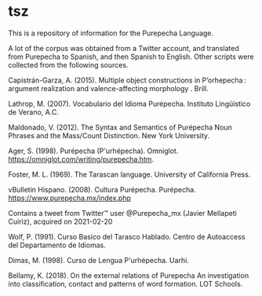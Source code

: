 # tsz
This is a repository of information for the Purepecha Language.

A lot of the corpus was obtained from a Twitter account, and translated from Purepecha to Spanish, and then Spanish to English. Other scripts were collected from the following sources.


Capistrán-Garza, A. (2015). Multiple object constructions in P’orhepecha : argument realization and valence-affecting morphology . Brill.

Lathrop, M. (2007). Vocabulario del Idioma Purépecha. Instituto Lingüístico de Verano, A.C. 

Maldonado, V. (2012). The Syntax and Semantics of Purépecha Noun Phrases and the Mass/Count Distinction. New York University.

Ager, S. (1998). Purépecha (P'urhépecha). Omniglot. https://omniglot.com/writing/purepecha.htm.

Foster, M. L. (1969). The Tarascan language. University of California Press.

vBulletin Hispano. (2008). Cultura Purépecha. Purépecha. https://www.purepecha.mx/index.php

Contains a tweet from Twitter™ user @Purepecha_mx (Javier Mellapeti Cuiriz), acquired on 2021-02-20

Wolf, P. (1991). Curso Basico del Tarasco Hablado. Centro de Autoaccess del Departamento de Idiomas.

Dimas, M. (1998). Curso de Lengua P'urhépecha. Uarhi. 

Bellamy, K. (2018). On the external relations of Purepecha An investigation into classification, contact and patterns of word formation. LOT Schools.




